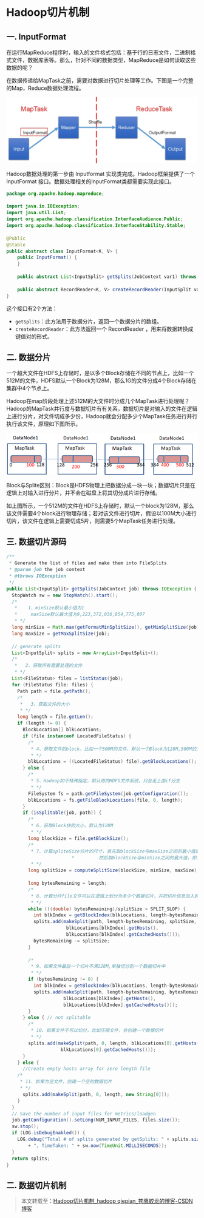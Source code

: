 # Hadoop切片机制

## 一. InputFormat

在运行MapReduce程序时，输入的文件格式包括：基于行的日志文件，二进制格式文件，数据库表等。那么，针对不同的数据类型，MapReduce是如何读取这些数据的呢？

在数据传递给MapTask之前，需要对数据进行切片处理等工作。下图是一个完整的Map，Reduce数据处理流程。

![](../images/39.png)

Hadoop数据处理的第一步由 Inputformat 实现类完成。Hadoop框架提供了一个 InputFormat 接口。数据处理相关的InputFormat类都需要实现此接口。

```java
package org.apache.hadoop.mapreduce;

import java.io.IOException;
import java.util.List;
import org.apache.hadoop.classification.InterfaceAudience.Public;
import org.apache.hadoop.classification.InterfaceStability.Stable;

@Public
@Stable
public abstract class InputFormat<K, V> {
    public InputFormat() {
    }

    public abstract List<InputSplit> getSplits(JobContext var1) throws IOException, InterruptedException;

    public abstract RecordReader<K, V> createRecordReader(InputSplit var1, TaskAttemptContext var2) throws IOException, InterruptedException;
}

```

这个接口有2个方法：

- `getSplits`：此方法用于数据分片，返回一个数据分片的数组。
- `createRecordReader`：此方法返回一个 RecordReader ，用来将数据转换成键值对的形式。

## 二. 数据分片

一个超大文件在HDFS上存储时，是以多个Block存储在不同的节点上，比如一个512M的文件，HDFS默认一个Block为128M，那么1G的文件分成4个Block存储在集群中4个节点上。

Hadoop在map阶段处理上述512M的大文件时分成几个MapTask进行处理呢？Hadoop的MapTask并行度与数据切片有有关系，数据切片是对输入的文件在逻辑上进行分片，对文件切成多少份，Hadoop就会分配多少个MapTask任务进行并行执行该文件，原理如下图所示。

![](../images/38.png)

Block与Splite区别：Block是HDFS物理上把数据分成一块一块；数据切片只是在逻辑上对输入进行分片，并不会在磁盘上将其切分成片进行存储。

如上图所示，一个512M的文件在HDFS上存储时，默认一个block为128M，那么该文件需要4个block进行物理存储；若对该文件进行切片，假设以100M大小进行切片，该文件在逻辑上需要切成5片，则需要5个MapTask任务进行处理。

## 三. 数据切片源码

```java
/** 
 * Generate the list of files and make them into FileSplits.
 * @param job the job context
 * @throws IOException
 */
public List<InputSplit> getSplits(JobContext job) throws IOException {
  StopWatch sw = new StopWatch().start();
  /*
   * 	1、minSize默认最小值为1
   *     maxSize默认最大值为9,223,372,036,854,775,807‬
   * */
  long minSize = Math.max(getFormatMinSplitSize(), getMinSplitSize(job));
  long maxSize = getMaxSplitSize(job);

  // generate splits
  List<InputSplit> splits = new ArrayList<InputSplit>();
  /*
   *   2、获取所有需要处理的文件
   * */
  List<FileStatus> files = listStatus(job);
  for (FileStatus file: files) {
    Path path = file.getPath();
    /*
     *   3、获取文件的大小
     * */
    long length = file.getLen();
    if (length != 0) {
      BlockLocation[] blkLocations;
      if (file instanceof LocatedFileStatus) {
        /*
         * 4、获取文件的block，比如一个500M的文件，默认一个Block为128M,500M的文件会分布在4个DataNode节点上进行存储
         * */
        blkLocations = ((LocatedFileStatus) file).getBlockLocations();
      } else {
      	/*
      	 * 5、Hadoop如不特殊指定，默认用的HDFS文件系统，只会走上面if分支
      	 * */
        FileSystem fs = path.getFileSystem(job.getConfiguration());
        blkLocations = fs.getFileBlockLocations(file, 0, length);
      }
      if (isSplitable(job, path)) {
        /*
         * 6、获取Block块的大小，默认为128M
         * */
        long blockSize = file.getBlockSize();
        /*
         * 7、计算spliteSize分片的尺寸，首先取blockSize与maxSize之间的最小值即blockSize，
                        *         然后取blockSize与minSize之间的最大值，即为blockSize=128M,所以分片尺寸默认为128M
         * */
        long splitSize = computeSplitSize(blockSize, minSize, maxSize);

        long bytesRemaining = length;
        /*
         * 8、计算分片file文件可以在逻辑上划分为多少个数据切片，并把切片信息加入到List集合中
         * */
        while (((double) bytesRemaining)/splitSize > SPLIT_SLOP) {
          int blkIndex = getBlockIndex(blkLocations, length-bytesRemaining);
          splits.add(makeSplit(path, length-bytesRemaining, splitSize,
                      blkLocations[blkIndex].getHosts(),
                      blkLocations[blkIndex].getCachedHosts()));
          bytesRemaining -= splitSize;
        }

        /*
         * 9、如果文件最后一个切片不满128M,单独切分到一个数据切片中
         * */
        if (bytesRemaining != 0) {
          int blkIndex = getBlockIndex(blkLocations, length-bytesRemaining);
          splits.add(makeSplit(path, length-bytesRemaining, bytesRemaining,
                     blkLocations[blkIndex].getHosts(),
                     blkLocations[blkIndex].getCachedHosts()));
        }
      } else { // not splitable
        /*
         * 10、如果文件不可以切分，比如压缩文件，会创建一个数据切片
         * */
        splits.add(makeSplit(path, 0, length, blkLocations[0].getHosts(),
                    blkLocations[0].getCachedHosts()));
      }
    } else { 
      //Create empty hosts array for zero length file
  	/*
  	 * 11、如果为空文件，创建一个空的数据切片
  	 * */
      splits.add(makeSplit(path, 0, length, new String[0]));
    }
  }
  // Save the number of input files for metrics/loadgen
  job.getConfiguration().setLong(NUM_INPUT_FILES, files.size());
  sw.stop();
  if (LOG.isDebugEnabled()) {
    LOG.debug("Total # of splits generated by getSplits: " + splits.size()
        + ", TimeTaken: " + sw.now(TimeUnit.MILLISECONDS));
  }
  return splits;
}
```

## 二. 数据切片机制



> 本文转载至：[Hadoop切片机制_hadoop qiepian_苍鹰蛟龙的博客-CSDN博客](https://blog.csdn.net/u010502101/article/details/104012173)